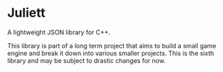 # Juliett
A lightweight JSON library for C++.

This library is part of a long term project that aims to build a small game engine and break it down into various smaller projects. This is the sixth library and may be subject to drastic changes for now.
